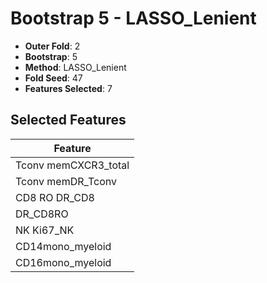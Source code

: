 # Bootstrap 5 - LASSO_Lenient

- **Outer Fold**: 2
- **Bootstrap**: 5
- **Method**: LASSO_Lenient
- **Fold Seed**: 47
- **Features Selected**: 7

## Selected Features

| Feature |
|---------|
| Tconv memCXCR3_total |
| Tconv memDR_Tconv |
| CD8 RO DR_CD8 |
| DR_CD8RO |
| NK Ki67_NK |
| CD14mono_myeloid |
| CD16mono_myeloid |
